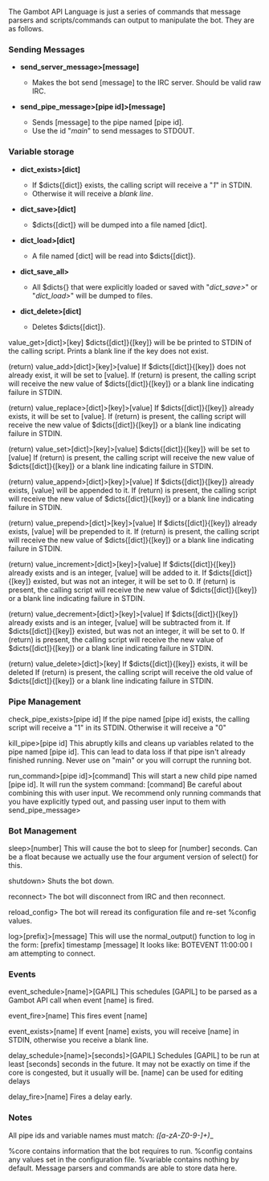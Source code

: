 The Gambot API Language is just a series of commands that message parsers and scripts/commands can output to manipulate the bot.
They are as follows.

### Sending Messages ###
  * __send_server_message>[message]__
    * Makes the bot send [message] to the IRC server. Should be valid raw IRC.

  * __send_pipe_message>[pipe id]>[message]__
    * Sends [message] to the pipe named [pipe id].
    * Use the id "*main*" to send messages to STDOUT.


### Variable storage ###
  * __dict_exists>[dict]__
    * If $dicts{[dict]} exists, the calling script will receive a "*1*" in STDIN.
    * Otherwise it will receive a *blank line*.

  * __dict_save>[dict]__
    * $dicts{[dict]} will be dumped into a file named [dict].

  * __dict_load>[dict]__
    * A file named [dict] will be read into $dicts{[dict]}.

  * __dict_save_all>__
    * All $dicts{} that were explicitly loaded or saved with "*dict_save>*" or "*dict_load>*" will be dumped to files.

  * __dict_delete>[dict]__
    * Deletes $dicts{[dict]}.

  value_get>[dict]>[key]
    $dicts{[dict]}{[key]} will be be printed to STDIN of the calling script.
    Prints a blank line if the key does not exist.

  (return) value_add>[dict]>[key]>[value]
    If $dicts{[dict]}{[key]} does not already exist, it will be set to [value].
    If (return) is present, the calling script will receive the new value of $dicts{[dict]}{[key]} or a blank line indicating failure in STDIN.

  (return) value_replace>[dict]>[key]>[value]
    If $dicts{[dict]}{[key]} already exists, it will be set to [value].
    If (return) is present, the calling script will receive the new value of $dicts{[dict]}{[key]} or a blank line indicating failure in STDIN.

  (return) value_set>[dict]>[key]>[value]
    $dicts{[dict]}{[key]} will be set to [value]
    If (return) is present, the calling script will receive the new value of $dicts{[dict]}{[key]} or a blank line indicating failure in STDIN.

 (return) value_append>[dict]>[key]>[value]
    If $dicts{[dict]}{[key]} already exists, [value] will be appended to it.
    If (return) is present, the calling script will receive the new value of $dicts{[dict]}{[key]} or a blank line indicating failure in STDIN.

 (return) value_prepend>[dict]>[key]>[value]
    If $dicts{[dict]}{[key]} already exists, [value] will be prepended to it.
    If (return) is present, the calling script will receive the new value of $dicts{[dict]}{[key]} or a blank line indicating failure in STDIN.

 (return) value_increment>[dict]>[key]>[value]
    If $dicts{[dict]}{[key]} already exists and is an integer, [value] will be added to it.
    If $dicts{[dict]}{[key]} existed, but was not an integer, it will be set to 0.
    If (return) is present, the calling script will receive the new value of $dicts{[dict]}{[key]} or a blank line indicating failure in STDIN.

 (return) value_decrement>[dict]>[key]>[value]
    If $dicts{[dict]}{[key]} already exists and is an integer, [value] will be subtracted from it.
    If $dicts{[dict]}{[key]} existed, but was not an integer, it will be set to 0.
    If (return) is present, the calling script will receive the new value of $dicts{[dict]}{[key]} or a blank line indicating failure in STDIN.

 (return) value_delete>[dict]>[key]
    If $dicts{[dict]}{[key]} exists, it will be deleted
    If (return) is present, the calling script will receive the old value of $dicts{[dict]}{[key]} or a blank line indicating failure in STDIN.


### Pipe Management ###
  check_pipe_exists>[pipe id]
    If the pipe named [pipe id] exists, the calling script will receive a "1" in its STDIN.
    Otherwise it will receive a "0"

  kill_pipe>[pipe id]
    This abruptly kills and cleans up variables related to the pipe named [pipe id].
    This can lead to data loss if that pipe isn't already finished running.
    Never use on "main" or you will corrupt the running bot.

  run_command>[pipe id]>[command]
    This will start a new child pipe named [pipe id].
    It will run the system command: [command]
    Be careful about combining this with user input.
    We recommend only running commands that you have explicitly typed out, and passing user input to them with send_pipe_message>


### Bot Management ###
  sleep>[number]
    This will cause the bot to sleep for [number] seconds.
    Can be a float because we actually use the four argument version of select() for this.

  shutdown>
    Shuts the bot down.

  reconnect>
    The bot will disconnect from IRC and then reconnect.

  reload_config>
    The bot will reread its configuration file and re-set %config values.

  log>[prefix]>[message]
    This will use the normal_output() function to log in the form: [prefix] timestamp [message]
    It looks like: BOTEVENT 11:00:00 I am attempting to connect.

### Events ###
  event_schedule>[name]>[GAPIL]
    This schedules [GAPIL] to be parsed as a Gambot API call when event [name] is fired.

  event_fire>[name]
    This fires event [name]

  event_exists>[name]
    If event [name] exists, you will receive [name] in STDIN, otherwise you receive a blank line.

  delay_schedule>[name]>[seconds]>[GAPIL]
    Schedules [GAPIL] to be run at least [seconds] seconds in the future.
    It may not be exactly on time if the core is congested, but it usually will be.
    [name] can be used for editing delays

  delay_fire>[name]
    Fires a delay early.


### Notes ###
  All pipe ids and variable names must match: __([a-zA-Z0-9_-]+)__

  %core contains information that the bot requires to run.
  %config contains any values set in the configuration file.
  %variable contains nothing by default. Message parsers and commands are able to store data here.
